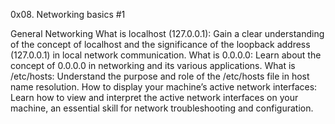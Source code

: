 0x08. Networking basics #1

General Networking
What is localhost (127.0.0.1): Gain a clear understanding of the concept of localhost and the significance of the loopback address (127.0.0.1) in local network communication.
What is 0.0.0.0: Learn about the concept of 0.0.0.0 in networking and its various applications.
What is /etc/hosts: Understand the purpose and role of the /etc/hosts file in host name resolution.
How to display your machine’s active network interfaces: Learn how to view and interpret the active network interfaces on your machine, an essential skill for network troubleshooting and configuration.
